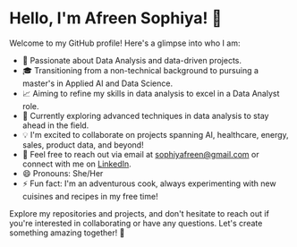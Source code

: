 # Hello, I'm Afreen Sophiya! 👋

Welcome to my GitHub profile! Here's a glimpse into who I am:

- 🌟 Passionate about Data Analysis and data-driven projects.
- 🎓 Transitioning from a non-technical background to pursuing a master's in Applied AI and Data Science.
- 📈 Aiming to refine my skills in data analysis to excel in a Data Analyst role.
- 🌱 Currently exploring advanced techniques in data analysis to stay ahead in the field.
- 💡 I'm excited to collaborate on projects spanning AI, healthcare, energy, sales, product data, and beyond!
- 📧 Feel free to reach out via email at sophiyafreen@gmail.com or connect with me on [LinkedIn](https://www.linkedin.com/in/afreen-sophiya/).
- 😄 Pronouns: She/Her
- ⚡ Fun fact: I'm an adventurous cook, always experimenting with new cuisines and recipes in my free time!

Explore my repositories and projects, and don't hesitate to reach out if you're interested in collaborating or have any questions. Let's create something amazing together! 🚀
